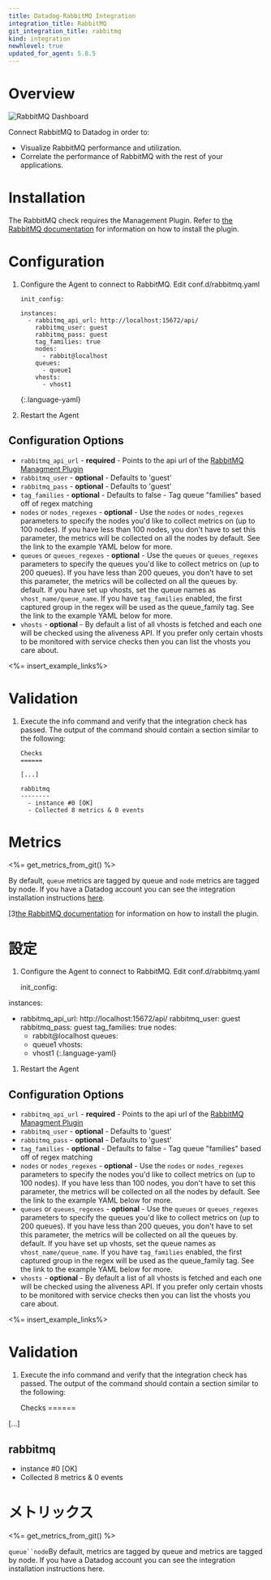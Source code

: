 ```yaml
---
title: Datadog-RabbitMQ Integration
integration_title: RabbitMQ
git_integration_title: rabbitmq
kind: integration
newhlevel: true
updated_for_agent: 5.8.5
---
```

# Overview

![RabbitMQ Dashboard](/static/images/rabbitmqdashboard.png)

Connect RabbitMQ to Datadog in order to:

* Visualize RabbitMQ performance and utilization.
* Correlate the performance of RabbitMQ with the rest of your applications.

# Installation

The RabbitMQ check requires the Management Plugin. Refer to [the RabbitMQ documentation](https://www.rabbitmq.com/management.html) for information on how to install the plugin.

# Configuration

1.  Configure the Agent to connect to RabbitMQ. Edit conf.d/rabbitmq.yaml

        init_config:

        instances:
          - rabbitmq_api_url: http://localhost:15672/api/
            rabbitmq_user: guest
            rabbitmq_pass: guest
            tag_families: true
            nodes:
              - rabbit@localhost
            queues:
              - queue1
            vhosts:
              - vhost1
    {:.language-yaml}


1.  Restart the Agent

## Configuration Options

* `rabbitmq_api_url` - **required** - Points to the api url of the [RabbitMQ Managment Plugin](http://www.rabbitmq.com/management.html)
* `rabbitmq_user` - **optional** - Defaults to 'guest'
* `rabbitmq_pass` - **optional** - Defaults to 'guest'
* `tag_families` - **optional** - Defaults to false - Tag queue "families" based off of regex matching
* `nodes` or `nodes_regexes` - **optional** - Use the `nodes` or `nodes_regexes` parameters to specify the nodes you'd like to collect metrics on (up to 100 nodes). If you have less than 100 nodes, you don't have to set this parameter, the metrics will be collected on all the nodes by default. See the link to the example YAML below for more.
* `queues` or `queues_regexes` - **optional** - Use the `queues` or `queues_regexes` parameters to specify the queues you'd like to collect metrics on (up to 200 queues). If you have less than 200 queues, you don't have to set this parameter, the metrics will be collected on all the queues by. default. If you have set up vhosts, set the queue names as `vhost_name/queue_name`. If you have `tag_families` enabled, the first captured group in the regex will be used as the queue_family tag.  See the link to the example YAML below for more.
* `vhosts` - **optional** - By default a list of all vhosts is fetched and each one will be checked using the aliveness API. If you prefer only certain vhosts to be monitored with service checks then you can list the vhosts you care about.

<%= insert_example_links%>


# Validation

1.  Execute the info command and verify that the integration check has passed. The output of the command should contain a section similar to the following:

        Checks
        ======

        [...]

        rabbitmq
        --------
          - instance #0 [OK]
          - Collected 8 metrics & 0 events

# Metrics

<%= get_metrics_from_git() %>



By default, `queue` metrics are tagged by queue and `node` metrics are tagged by node. If you have a Datadog account you can see the integration installation instructions [here][3].

   [3[the RabbitMQ documentation](https://www.rabbitmq.com/management.html) for information on how to install the plugin.

# 設定

1.  Configure the Agent to connect to RabbitMQ. Edit conf.d/rabbitmq.yaml

    init_config:

instances:
  - rabbitmq_api_url: http://localhost:15672/api/
    rabbitmq_user: guest
    rabbitmq_pass: guest
    tag_families: true
    nodes:
      - rabbit@localhost
    queues:
      - queue1
    vhosts:
      - vhost1
{:.language-yaml}


1.  Restart the Agent

## Configuration Options

* `rabbitmq_api_url` - **required** - Points to the api url of the [RabbitMQ Managment Plugin](http://www.rabbitmq.com/management.html)
* `rabbitmq_user` - **optional** - Defaults to 'guest'
* `rabbitmq_pass` - **optional** - Defaults to 'guest'
* `tag_families` - **optional** - Defaults to false - Tag queue "families" based off of regex matching
* `nodes` or `nodes_regexes` - **optional** - Use the `nodes` or `nodes_regexes` parameters to specify the nodes you'd like to collect metrics on (up to 100 nodes). If you have less than 100 nodes, you don't have to set this parameter, the metrics will be collected on all the nodes by default. See the link to the example YAML below for more.
* `queues` or `queues_regexes` - **optional** - Use the `queues` or `queues_regexes` parameters to specify the queues you'd like to collect metrics on (up to 200 queues). If you have less than 200 queues, you don't have to set this parameter, the metrics will be collected on all the queues by. default. If you have set up vhosts, set the queue names as `vhost_name/queue_name`. If you have `tag_families` enabled, the first captured group in the regex will be used as the queue_family tag. See the link to the example YAML below for more.
* `vhosts` - **optional** - By default a list of all vhosts is fetched and each one will be checked using the aliveness API. If you prefer only certain vhosts to be monitored with service checks then you can list the vhosts you care about.

<%= insert_example_links%>


# Validation

1.  Execute the info command and verify that the integration check has passed. The output of the command should contain a section similar to the following:

    Checks
======

[...]

rabbitmq
--------
  - instance #0 [OK]
  - Collected 8 metrics & 0 events

# メトリックス

<%= get_metrics_from_git() %>



`queue``node`[][3]By default,  metrics are tagged by queue and  metrics are tagged by node. If you have a Datadog account you can see the integration installation instructions here.

   [3]: https://app.datadoghq.com/account/settings#integrations/rabbitmq


